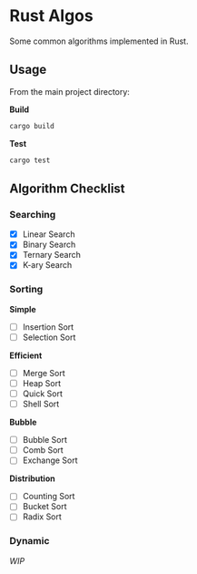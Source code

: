 # Rust Algos
Some common algorithms implemented in Rust.

## Usage

From the main project directory:

**Build**
```sh
cargo build
```

**Test**
``` sh
cargo test
```

## Algorithm Checklist

### Searching

- [x] Linear Search
- [x] Binary Search
- [x] Ternary Search
- [x] K-ary Search

### Sorting

**Simple**
- [ ] Insertion Sort
- [ ] Selection Sort

**Efficient**
- [ ] Merge Sort
- [ ] Heap Sort
- [ ] Quick Sort
- [ ] Shell Sort

**Bubble**
- [ ] Bubble Sort
- [ ] Comb Sort
- [ ] Exchange Sort

**Distribution**
- [ ] Counting Sort
- [ ] Bucket Sort
- [ ] Radix Sort

### Dynamic

*WIP*
